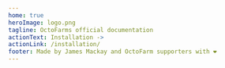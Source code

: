 ```yaml
---
home: true
heroImage: logo.png
tagline: OctoFarms official documentation
actionText: Installation ->
actionLink: /installation/
footer: Made by James Mackay and OctoFarm supporters with ❤️
---
```

